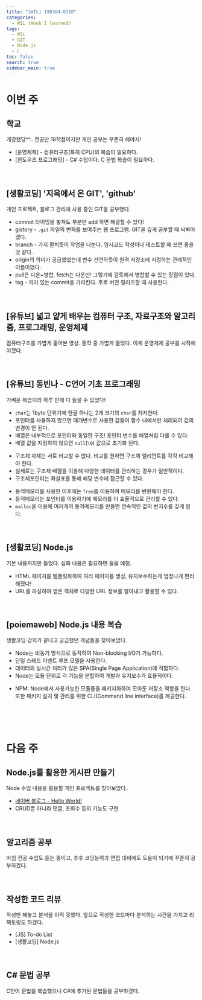 ```yaml
---
title: "[WIL] 190304-0310"
categories: 
  - WIL (Week I learned)
tags: 
  - WIL
  - GIT
  - Node.js
  - C
toc: false
search: true
sidebar_main: true
---
```


# 이번 주

## 학교
개강했당^^.. 전공만 18학점이지만 개인 공부는 꾸준히 해야지!

- [운영체제] - 컴퓨터구조(특히 CPU)의 복습이 필요하다.
- [윈도우즈 프로그래밍] - C# 수업이다. C 문법 복습이 필요하다.
<br><br><br>


## [생활코딩] '지옥에서 온 GIT', 'github'
개인 프로젝트, 블로그 관리에 사용 중인 GIT을 공부했다.

* commit 타이밍을 놓쳐도 부분만 add 하면 해결할 수 있다!
* gistory - `.git` 파일의 변화를 보여주는 웹 프로그램. GIT을 깊게 공부할 때 써봐야겠다.
* branch - 가지 펼치듯이 작업을 나눈다. 임시코드 작성이나 테스트할 때 쓰면 좋을 것 같다.
* origin의 의미가 궁금했었는데 변수 선언하듯이 원격 저장소에 지정하는 관례적인 이름이었다.
* pull은 다운+병합, fetch는 다운만! 그렇기에 검토해서 병합할 수 있는 장점이 있다.
* tag - 의미 있는 commit을 가리킨다. 주로 버전 릴리즈할 때 사용한다.
<br><br><br>


## [유튜브] 넓고 얕게 배우는 컴퓨터 구조, 자료구조와 알고리즘, 프로그래밍, 운영체제
컴퓨터구조를 가볍게 훑어본 영상. 통학 중 가볍게 들었다. 이제 운영체제 공부를 시작해야겠다.
<br><br><br>


## [유튜브] 동빈나 - C언어 기초 프로그래밍
가벼운 복습이라 하루 만에 다 들을 수 있었다!

* `char`는 1byte 단위기에 한글 하나는 2개 크기의 `char`를 차지한다.
* 포인터를 사용하지 않으면 매개변수로 사용한 값들이 함수 내에서만 처리되어 값의 변경이  안 된다.
* 배열은 내부적으로 포인터와 동일한 구조! 포인터 변수를 배열처럼 다룰 수 있다.
* 배열 값을 지정하지 않으면 `null`(`\0`) 값으로 초기화 된다.

- 구조체 자체는 서로 비교할 수 없다. 비교를 원하면 구조체 엘리먼트를 각각 비교해야 한다.
- 실제로는 구조체 배열을 이용해 다양한 데이터를 관리하는 경우가 일반적이다.
- 구조체포인터는 화살표를 통해 해당 변수에 접근할 수 있다.

* 동적메모리를 사용한 이후에는 `free`를 이용하여 메모리를 반환해야 한다.
* 동적메모리는 포인터를 이용하기에 메모리를 더 효율적으로 관리할 수 있다.
* `malloc`을 이용해 여러개의 동적메모리를 만들면 연속적인 값의 번지수를 갖게 된다.
<br><br><br>


## [생활코딩] Node.js
기본 내용까지만 들었다. 심화 내용은 필요하면 들을 예정.

* HTML 페이지를 템플릿화하여 여러 페이지를 생성, 유지보수하는게 엄청나게 편리해졌다!
* URL를 파싱하여 얻은 객체로 다양한 URL 정보를 알아내고 활용할 수 있다.
<br><br><br>


## [poiemaweb] Node.js 내용 복습
생활코딩 강의가 끝나고 궁금했던 개념들을 찾아보았다.

* Node는 비동기 방식으로 동작하여 Non-blocking I/O가 가능하다.
* 단일 스레드 이벤트 루프 모델을 사용한다.
* 데이터의 실시간 처리가 많은 SPA(Single Page Application)에 적합하다.
* Node는 모듈 단위로 각 기능을 분할하여 개발과 유지보수가 효율적이다.
- NPM: Node에서 사용가능한 모듈들을 패키지화하여 모아둔 저장소 역할을 한다.  
또한 패키지 설치 및 관리를 위한 CLI(Command line interface)를 제공한다.
<br><br><br><br><br>


# 다음 주

## Node.js를 활용한 게시판 만들기
Node 수업 내용을 활용할 개인 프로젝트를 찾아보았다.

* [네이버 블로그 - Hello World!](https://blog.naver.com/azure0777/220764784580)
* CRUD뿐 아니라 댓글, 조회수 등의 기능도 구현
<br><br><br>


## 알고리즘 공부
마침 전공 수업도 듣는 중이고, 추후 코딩능력과 면접 대비에도 도움이 되기에 꾸준히 공부하겠다.
<br><br><br>


## 작성한 코드 리뷰
작성만 해놓고 분석을 아직 못했다. 앞으로 작성한 코드마다 분석하는 시간을 가지고 리팩토링도 하겠다.

* [JS] To-do List
* [생활코딩] Node.js
<br><br><br>

## C# 문법 공부
C언어 문법을 복습했으니 C#에 추가된 문법들을 공부하겠다.